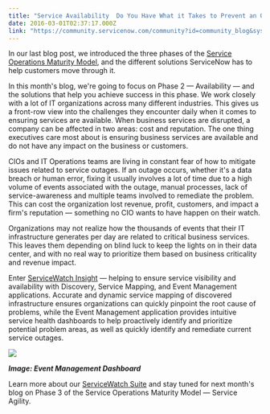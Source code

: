 ```yaml
---
title: "Service Availability  Do You Have What it Takes to Prevent an Outage"
date: 2016-03-01T02:37:17.000Z
link: "https://community.servicenow.com/community?id=community_blog&sys_id=1ddc6665dbd0dbc01dcaf3231f9619fa"
---
```

<p>In our last blog post, we introduced the three phases of the <a title="" _jive_internal="true" href="/community?id=community_blog&sys_id=177ce2e1dbd0dbc01dcaf3231f961962">Service Operations Maturity Model</a>, and the different solutions ServiceNow has to help customers move through it.</p><p></p><p>In this month's blog, we're going to focus on Phase 2 — Availability — and the solutions that help you achieve success in this phase. We work closely with a lot of IT organizations across many different industries. This gives us a front-row view into the challenges they encounter daily when it comes to ensuring services are available. When business services are disrupted, a company can be affected in two areas: cost and reputation. The one thing executives care most about is ensuring business services are available and do not have any impact on the business or customers.</p><p></p><p>CIOs and IT Operations teams are living in constant fear of how to mitigate issues related to service outages. If an outage occurs, whether it's a data breach or human error, fixing it usually involves a lot of time due to a high volume of events associated with the outage, manual processes, lack of service-awareness and multiple teams involved to remediate the problem. This can cost the organization lost revenue, profit, customers, and impact a firm's reputation — something no CIO wants to have happen on their watch.</p><p></p><p>Organizations may not realize how the thousands of events that their IT infrastructure generates per day are related to critical business services. This leaves them depending on blind luck to keep the lights on in their data center, and with no real way to prioritize them based on business criticality and revenue impact.</p><p></p><p>Enter <a title="w.servicenow.com/content/dam/servicenow/documents/datasheets/ds-ServiceWatch-insight.pdf" href="http://www.servicenow.com/content/dam/servicenow/documents/datasheets/ds-ServiceWatch-insight.pdf">ServiceWatch Insight</a> — helping to ensure service visibility and availability with Discovery, Service Mapping, and Event Management applications. Accurate and dynamic service mapping of discovered infrastructure ensures organizations can quickly pinpoint the root cause of problems, while the Event Management application provides intuitive service health dashboards to help proactively identify and prioritize potential problem areas, as well as quickly identify and remediate current service outages.</p><p></p><p><img   class="image-1 jive-image" src="a2269d42db1c97049c9ffb651f961954.iix" style="max-width: 1200px; max-height: 900px;"/></p><p><em><strong>Image: Event Management Dashboard</strong></em></p><p></p><p>Learn more about our <a title="w.servicenow.com/content/dam/servicenow/documents/datasheets/ds-ServiceWatch-Suite.pdf" href="http://www.servicenow.com/content/dam/servicenow/documents/datasheets/ds-ServiceWatch-Suite.pdf">ServiceWatch Suite</a> and stay tuned for next month's blog on Phase 3 of the Service Operations Maturity Model — Service Agility.</p>